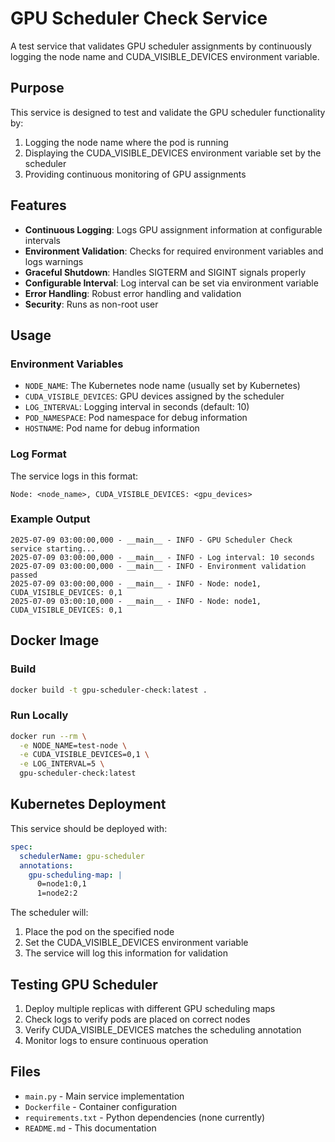 # GPU Scheduler Check Service

A test service that validates GPU scheduler assignments by continuously logging the node name and CUDA_VISIBLE_DEVICES environment variable.

## Purpose

This service is designed to test and validate the GPU scheduler functionality by:
1. Logging the node name where the pod is running
2. Displaying the CUDA_VISIBLE_DEVICES environment variable set by the scheduler
3. Providing continuous monitoring of GPU assignments

## Features

- **Continuous Logging**: Logs GPU assignment information at configurable intervals
- **Environment Validation**: Checks for required environment variables and logs warnings
- **Graceful Shutdown**: Handles SIGTERM and SIGINT signals properly
- **Configurable Interval**: Log interval can be set via environment variable
- **Error Handling**: Robust error handling and validation
- **Security**: Runs as non-root user

## Usage

### Environment Variables

- `NODE_NAME`: The Kubernetes node name (usually set by Kubernetes)
- `CUDA_VISIBLE_DEVICES`: GPU devices assigned by the scheduler
- `LOG_INTERVAL`: Logging interval in seconds (default: 10)
- `POD_NAMESPACE`: Pod namespace for debug information
- `HOSTNAME`: Pod name for debug information

### Log Format

The service logs in this format:
```
Node: <node_name>, CUDA_VISIBLE_DEVICES: <gpu_devices>
```

### Example Output

```
2025-07-09 03:00:00,000 - __main__ - INFO - GPU Scheduler Check service starting...
2025-07-09 03:00:00,000 - __main__ - INFO - Log interval: 10 seconds
2025-07-09 03:00:00,000 - __main__ - INFO - Environment validation passed
2025-07-09 03:00:00,000 - __main__ - INFO - Node: node1, CUDA_VISIBLE_DEVICES: 0,1
2025-07-09 03:00:10,000 - __main__ - INFO - Node: node1, CUDA_VISIBLE_DEVICES: 0,1
```

## Docker Image

### Build
```bash
docker build -t gpu-scheduler-check:latest .
```

### Run Locally
```bash
docker run --rm \
  -e NODE_NAME=test-node \
  -e CUDA_VISIBLE_DEVICES=0,1 \
  -e LOG_INTERVAL=5 \
  gpu-scheduler-check:latest
```

## Kubernetes Deployment

This service should be deployed with:
```yaml
spec:
  schedulerName: gpu-scheduler
  annotations:
    gpu-scheduling-map: |
      0=node1:0,1
      1=node2:2
```

The scheduler will:
1. Place the pod on the specified node
2. Set the CUDA_VISIBLE_DEVICES environment variable
3. The service will log this information for validation

## Testing GPU Scheduler

1. Deploy multiple replicas with different GPU scheduling maps
2. Check logs to verify pods are placed on correct nodes
3. Verify CUDA_VISIBLE_DEVICES matches the scheduling annotation
4. Monitor logs to ensure continuous operation

## Files

- `main.py` - Main service implementation
- `Dockerfile` - Container configuration
- `requirements.txt` - Python dependencies (none currently)
- `README.md` - This documentation